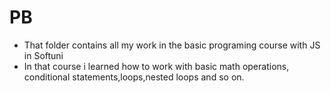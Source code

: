 # PB
* That folder contains all my work in the basic programing course with JS in Softuni
* In that course i learned how to work with basic math operations, conditional statements,loops,nested loops and so on.